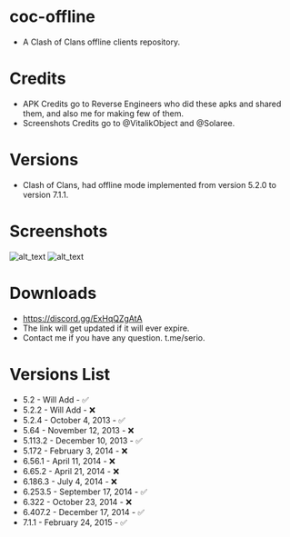 # coc-offline
- A Clash of Clans offline clients repository.

# Credits
- APK Credits go to Reverse Engineers who did these apks and shared them, and also me for making few of them.
- Screenshots Credits go to @VitalikObject and @Solaree.

# Versions
- Clash of Clans, had offline mode implemented from version 5.2.0 to version 7.1.1.

# Screenshots
![alt_text](https://telegra.ph/file/09759efadf4930a5eb067.jpg)
![alt_text](https://telegra.ph/file/3022cd9c160af6bd40e57.jpg)

# Downloads
- https://discord.gg/ExHqQZgAtA
- The link will get updated if it will ever expire.
- Contact me if you have any question. t.me/serio.

# Versions List
- 5.2 - Will Add - ✅
- 5.2.2 - Will Add - ❌
- 5.2.4 - October 4, 2013 - ✅
- 5.64 - November 12, 2013 - ❌
- 5.113.2 - December 10, 2013 - ✅
- 5.172 - February 3, 2014 - ❌
- 6.56.1 - April 11, 2014 - ❌
- 6.65.2 - April 21, 2014 - ❌
- 6.186.3 - July 4, 2014 - ❌
- 6.253.5 - September 17, 2014 - ✅
- 6.322 - October 23, 2014 - ❌
- 6.407.2 - December 17, 2014 - ✅
- 7.1.1 - February 24, 2015 - ✅

